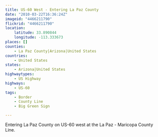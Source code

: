 ```yaml
---
title: US-60 West - Entering La Paz County
date: "2010-03-22T16:36:24Z"
imageid: "4466211790"
flickrid: "4466211790"
location:
    latitude: 33.890844
    longitude: -113.333673
places: []
counties:
    - La Paz County|Arizona|United States
countries:
    - United States
states:
    - Arizona|United States
highwaytypes:
    - US Highway
highways:
    - US-60
tags:
    - Border
    - County Line
    - Big Green Sign

---
```

Entering La Paz County on US-60 west at the La Paz - Maricopa County Line.